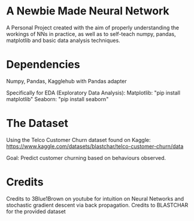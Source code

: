 # A Newbie Made Neural Network
 A Personal Project created with the aim of properly understanding the workings of NNs in practice, as well as to self-teach numpy, pandas, matplotlib and basic data analysis techniques.

# Dependencies
Numpy, Pandas, Kagglehub with Pandas adapter 

Specifically for EDA (Exploratory Data Analysis):
Matplotlib: "pip install matplotlib"
Seaborn: "pip install seaborn"

# The Dataset
Using the Telco Customer Churn dataset found on Kaggle: https://www.kaggle.com/datasets/blastchar/telco-customer-churn/data

Goal: Predict customer churning based on behaviours observed.

# Credits
Credits to 3Blue1Brown on youtube for intuition on Neural Networks and stochastic gradient descent via back propagation.
Credits to BLASTCHAR for the provided dataset
